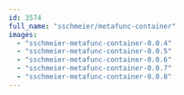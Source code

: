 ```yaml
---
id: 3574
full_name: "sschmeier/metafunc-container"
images: 
  - "sschmeier-metafunc-container-0.0.4"
  - "sschmeier-metafunc-container-0.0.5"
  - "sschmeier-metafunc-container-0.0.6"
  - "sschmeier-metafunc-container-0.0.7"
  - "sschmeier-metafunc-container-0.0.8"
---
```

